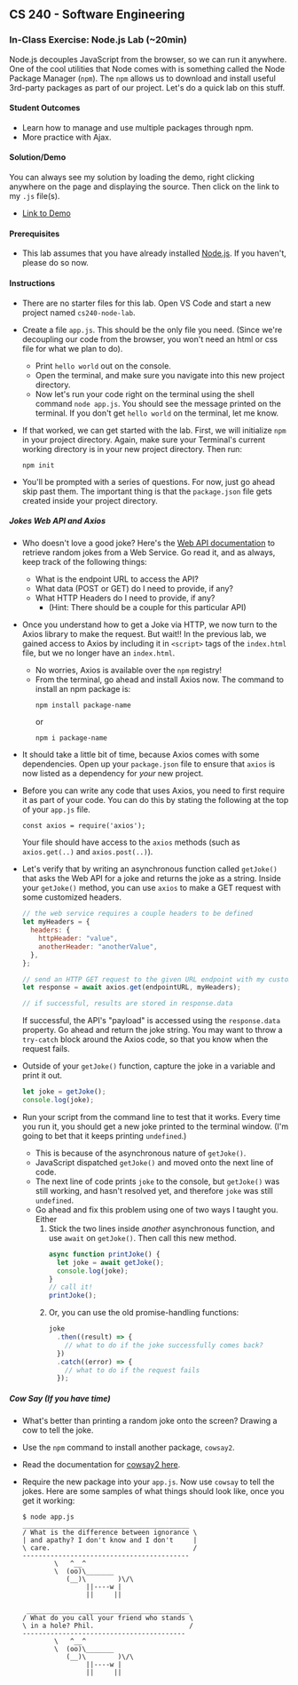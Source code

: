 ## CS 240 - Software Engineering

### In-Class Exercise: Node.js Lab (~20min)

Node.js decouples JavaScript from the browser, so we can run it anywhere. One of the cool utilities that Node comes with is something called the Node Package Manager (`npm`). The `npm` allows us to download and install useful 3rd-party packages as part of our project. Let's do a quick lab on this stuff.

#### Student Outcomes

- Learn how to manage and use multiple packages through npm.
- More practice with Ajax.

#### Solution/Demo

You can always see my solution by loading the demo, right clicking anywhere on the page and displaying the source. Then click on the link to my `.js` file(s).

- [Link to Demo](demo/)

#### Prerequisites

- This lab assumes that you have already installed [Node.js](https://nodejs.org/en/download/). If you haven't, please do so now.

#### Instructions

- There are no starter files for this lab. Open VS Code and start a new project named `cs240-node-lab`.

- Create a file `app.js`. This should be the only file you need. (Since we're decoupling our code from the browser, you won't need an html or css file for what we plan to do).

  - Print `hello world` out on the console.
  - Open the terminal, and make sure you navigate into this new project directory.
  - Now let's run your code right on the terminal using the shell command `node app.js`. You should see the message printed on the terminal. If you don't get `hello world` on the terminal, let me know.

- If that worked, we can get started with the lab. First, we will initialize `npm` in your project directory. Again, make sure your Terminal's current working directory is in your new project directory. Then run:

  ```
  npm init
  ```

- You'll be prompted with a series of questions. For now, just go ahead skip past them. The important thing is that the `package.json` file gets created inside your project directory.

##### Jokes Web API and Axios

- Who doesn't love a good joke? Here's the [Web API documentation](https://icanhazdadjoke.com/api) to retrieve random jokes from a Web Service. Go read it, and as always, keep track of the following things:

  - What is the endpoint URL to access the API?
  - What data (POST or GET) do I need to provide, if any?
  - What HTTP Headers do I need to provide, if any?
    - (Hint: There should be a couple for this particular API)

- Once you understand how to get a Joke via HTTP, we now turn to the Axios library to make the request. But wait!! In the previous lab, we gained access to Axios by including it in `<script>` tags of the `index.html` file, but we no longer have an `index.html`.

  - No worries, Axios is available over the `npm` registry!
  - From the terminal, go ahead and install Axios now. The command to install an npm package is:
    ```
    npm install package-name
    ```
    or
    ```
    npm i package-name
    ```

- It should take a little bit of time, because Axios comes with some dependencies. Open up your `package.json` file to ensure that `axios` is now listed as a dependency for _your_ new project.

- Before you can write any code that uses Axios, you need to first require it as part of your code. You can do this by stating the following at the top of your `app.js` file.

  ```
  const axios = require('axios');
  ```

  Your file should have access to the `axios` methods (such as `axios.get(..)` and `axios.post(..)`).

- Let's verify that by writing an asynchronous function called `getJoke()` that asks the Web API for a joke and returns the joke as a string. Inside your `getJoke()` method, you can use `axios` to make a GET request with some customized headers.

  ```js
  // the web service requires a couple headers to be defined
  let myHeaders = {
    headers: {
      httpHeader: "value",
      anotherHeader: "anotherValue",
    },
  };

  // send an HTTP GET request to the given URL endpoint with my customized headers
  let response = await axios.get(endpointURL, myHeaders);

  // if successful, results are stored in response.data
  ```

  If successful, the API's "payload" is accessed using the `response.data` property. Go ahead and return the joke string. You may want to throw a `try-catch` block around the Axios code, so that you know when the request fails.

- Outside of your `getJoke()` function, capture the joke in a variable and print it out.

  ```js
  let joke = getJoke();
  console.log(joke);
  ```

- Run your script from the command line to test that it works. Every time you run it, you should get a new joke printed to the terminal window. (I'm going to bet that it keeps printing `undefined`.)
  - This is because of the asynchronous nature of `getJoke()`.
  - JavaScript dispatched `getJoke()` and moved onto the next line of code.
  - The next line of code prints `joke` to the console, but `getJoke()` was still working, and hasn't resolved yet, and therefore `joke` was still `undefined`.
  - Go ahead and fix this problem using one of two ways I taught you. Either
    1. Stick the two lines inside _another_ asynchronous function, and use `await` on `getJoke()`. Then call this new method.
       ```js
       async function printJoke() {
         let joke = await getJoke();
         console.log(joke);
       }
       // call it!
       printJoke();
       ```
    2. Or, you can use the old promise-handling functions:
       ```js
       joke
         .then((result) => {
           // what to do if the joke successfully comes back?
         })
         .catch((error) => {
           // what to do if the request fails
         });
       ```

##### Cow Say (If you have time)

- What's better than printing a random joke onto the screen? Drawing a cow to tell the joke.

- Use the `npm` command to install another package, `cowsay2`.

- Read the documentation for [cowsay2 here](https://www.npmjs.com/package/cowsay2).

- Require the new package into your `app.js`. Now use `cowsay` to tell the jokes. Here are some samples of what things should look like, once you get it working:

  ```
  $ node app.js
  __________________________________________
  / What is the difference between ignorance \
  | and apathy? I don't know and I don't     |
  \ care.                                    /
  ------------------------------------------
          \   ^__^
          \  (oo)\_______
             (__)\        )\/\
                  ||----w |
                  ||     ||
  ```

  ```
   _________________________________________
  / What do you call your friend who stands \
  \ in a hole? Phil.                        /
  -----------------------------------------
          \   ^__^
          \  (oo)\_______
             (__)\        )\/\
                  ||----w |
                  ||     ||
  ```
